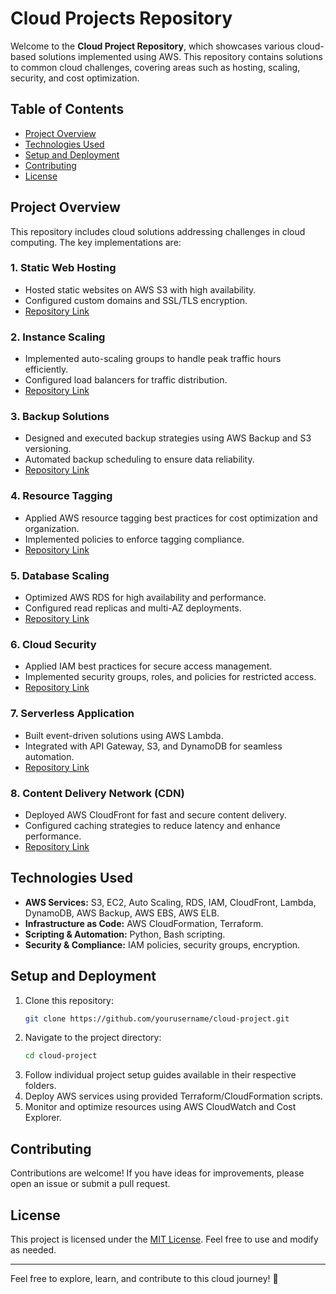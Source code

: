# Cloud Projects Repository

Welcome to the **Cloud Project Repository**, which showcases various cloud-based solutions implemented using AWS. This repository contains solutions to common cloud challenges, covering areas such as hosting, scaling, security, and cost optimization.

## Table of Contents

- [Project Overview](#project-overview)
- [Technologies Used](#technologies-used)
- [Setup and Deployment](#setup-and-deployment)
- [Contributing](#contributing)
- [License](#license)


## Project Overview

This repository includes cloud solutions addressing challenges in cloud computing. The key implementations are:

### 1. Static Web Hosting

- Hosted static websites on AWS S3 with high availability.
- Configured custom domains and SSL/TLS encryption.
- [Repository Link](https://github.com/atharvborate/Cloud-Projects/tree/main/Static%20Web%20Hosting)

### 2. Instance Scaling

- Implemented auto-scaling groups to handle peak traffic hours efficiently.
- Configured load balancers for traffic distribution.
- [Repository Link](https://github.com/atharvborate/Cloud-Projects/tree/main/Instance%20Scaling)

### 3. Backup Solutions

- Designed and executed backup strategies using AWS Backup and S3 versioning.
- Automated backup scheduling to ensure data reliability.
- [Repository Link](https://github.com/atharvborate/Cloud-Projects/tree/main/AWS%20Backup%20Solution)

### 4. Resource Tagging

- Applied AWS resource tagging best practices for cost optimization and organization.
- Implemented policies to enforce tagging compliance.
- [Repository Link](https://github.com/atharvborate/Cloud-Projects/tree/main/AWS%20Resource%20Tagging%20for%20Cost%20Optimization)

### 5. Database Scaling

- Optimized AWS RDS for high availability and performance.
- Configured read replicas and multi-AZ deployments.
- [Repository Link](https://github.com/atharvborate/Cloud-Projects/tree/main/Database%20Scaling)

### 6. Cloud Security

- Applied IAM best practices for secure access management.
- Implemented security groups, roles, and policies for restricted access.
- [Repository Link](https://github.com/atharvborate/Cloud-Projects/tree/main/Cloud%20Security)

### 7. Serverless Application

- Built event-driven solutions using AWS Lambda.
- Integrated with API Gateway, S3, and DynamoDB for seamless automation.
- [Repository Link](https://github.com/atharvborate/Cloud-Projects/tree/main/Serverless%20Application)

### 8. Content Delivery Network (CDN)

- Deployed AWS CloudFront for fast and secure content delivery.
- Configured caching strategies to reduce latency and enhance performance.
- [Repository Link](https://github.com/atharvborate/Cloud-Projects/tree/main/Content%20Delivery%20Network)

## Technologies Used

- **AWS Services:** S3, EC2, Auto Scaling, RDS, IAM, CloudFront, Lambda, DynamoDB, AWS Backup, AWS EBS, AWS ELB.
- **Infrastructure as Code:** AWS CloudFormation, Terraform.
- **Scripting & Automation:** Python, Bash scripting.
- **Security & Compliance:** IAM policies, security groups, encryption.

## Setup and Deployment

1. Clone this repository:
   ```sh
   git clone https://github.com/yourusername/cloud-project.git
   ```
2. Navigate to the project directory:
   ```sh
   cd cloud-project
   ```
3. Follow individual project setup guides available in their respective folders.
4. Deploy AWS services using provided Terraform/CloudFormation scripts.
5. Monitor and optimize resources using AWS CloudWatch and Cost Explorer.

## Contributing

Contributions are welcome! If you have ideas for improvements, please open an issue or submit a pull request.

## License

This project is licensed under the [MIT License](LICENSE). Feel free to use and modify as needed.

---

Feel free to explore, learn, and contribute to this cloud journey! 🚀
